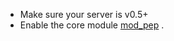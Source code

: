 * Make sure your server is v0.5+
* Enable the core module [mod\_pep](https://prosody.im/doc/modules/mod_pep)	
.
